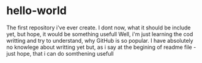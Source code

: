 # hello-world
The first repository i've ever create. I dont now, what it should be include yet, but hope, it would be something usefull
Well, i'm just learning the cod writting and try to understand, why GitHub is so popular. I have absolutely no knowlege about writting yet but, as i say at the begining of readme file - just hope, that i can do somthening usefull  
